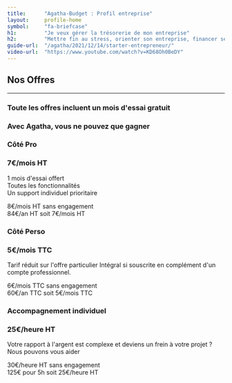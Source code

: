 ```yaml
---
title:      "Agatha-Budget : Profil entreprise"
layout:     profile-home
symbol:     "fa-briefcase"
h1:         "Je veux gérer la trésorerie de mon entreprise"
h2:         "Mettre fin au stress, orienter son entreprise, financer ses projets d'avenir"
guide-url:  "/agatha/2021/12/14/starter-entrepreneur/"
video-url:  "https://www.youtube.com/watch?v=KD68Oh0BeDY"
---
```


<div class="row">
    <div class="col-lg-12 text-center">
        <div class="section-heading">
            <h2>Nos Offres</h2>
            <hr>
            <h3>Toute les offres incluent un mois d'essai gratuit</h3>
            <h3>Avec Agatha, vous ne pouvez que gagner</h3>
        </div>
    </div>
</div>
<div class="row pricing">
    <div class="container-fluid">
        <div class="row col-md-8 col-md-offset-2">
            <div class="col-md-6">
                <div id="essentiel-pricing" class="feature-item">
                    <i class="icon-briefcase text-primary"></i>
                    <h3>Côté Pro</h3>
                    <h3>7€/mois HT</h3>
                    <p class="text-muted">
                        1 mois d'essai offert
                        <br/>Toutes les fonctionnalités
                        <br/>Un support individuel prioritaire
                    </p>
                    <p class="text-muted">8€/mois HT sans engagement
                        <br/>84€/an HT soit 7€/mois HT
                    </p>
                </div>
            </div>
            <div class="col-md-6">
                <div id="integral-pricing" class="feature-item">
                    <i class="icon-home text-primary icon-flipped"></i>
                    <h3>Côté Perso</h3>
                    <h3>5€/mois TTC</h3>
                    <p class="text-muted">
                        Tarif réduit sur l'offre particulier Intégral si souscrite en complément d'un compte professionnel.
                    </p>
                    <p class="text-muted">6€/mois TTC sans engagement
                        <br/>60€/an TTC soit 5€/mois TTC
                    </p>
                </div>
            </div>
        </div>
        <div class="row col-md-8 col-md-offset-2">
            <div class="col-md-12">
                <div id="faithfull-pricing" class="feature-item">
                    <i class="icon-compass text-primary"></i>
                    <h3>Accompagnement individuel</h3>
                    <h3>25€/heure HT </h3>
                    <p class="text-muted">Votre rapport à l'argent est complexe et deviens un frein à votre projet ? Nous pouvons vous aider</p>
                    <p class="text-muted">30€/heure HT sans engagement
                        <br/>125€ pour 5h soit 25€/heure HT
                    </p>
                </div>
            </div>
        </div>
    </div>
</div>